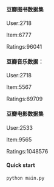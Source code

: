 #### 豆瓣图书数据集

User:2718

Item:6777

Ratings:96041



#### 豆瓣音乐数据：

User:2718

Item:5567

Ratings:69709



#### 豆瓣电影数据集

User:2533

Item:9565

Ratings:1048576



#### Quick start

```
python main.py
```



